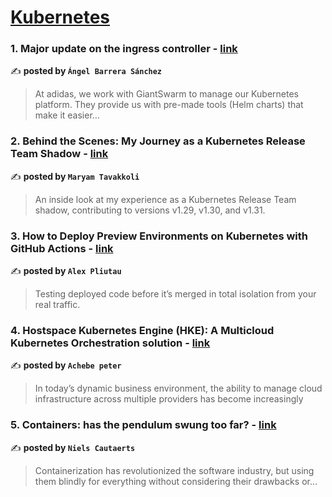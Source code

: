 
<h1><a href=https://medium.com/tag/kubernetes/recommended target="_blank" rel="noopener noreferrer">Kubernetes</a></h1>
<h3>1. Major update on the ingress controller - <a href="https://medium.com/adidoescode/major-update-on-the-ingress-controller-84cbf448e89c" target="_blank" rel="noopener noreferrer">link</a></h3>

✍️ **posted by `Ángel Barrera Sánchez`**

<blockquote>At adidas, we work with GiantSwarm to manage our Kubernetes platform. They provide us with pre-made tools (Helm charts) that make it easier…</blockquote>

<h3>2. Behind the Scenes: My Journey as a Kubernetes Release Team Shadow - <a href="https://medium.com/code-like-a-girl/behind-the-scenes-my-journey-as-a-kubernetes-release-team-shadow-630be70effb0" target="_blank" rel="noopener noreferrer">link</a></h3>

✍️ **posted by `Maryam Tavakkoli`**

<blockquote>An inside look at my experience as a Kubernetes Release Team shadow, contributing to versions v1.29, v1.30, and v1.31.</blockquote>

<h3>3. How to Deploy Preview Environments on Kubernetes with GitHub Actions - <a href="https://medium.com/itnext/how-to-deploy-preview-environments-on-kubernetes-with-github-actions-36c13f5069c1" target="_blank" rel="noopener noreferrer">link</a></h3>

✍️ **posted by `Alex Pliutau`**

<blockquote>Testing deployed code before it’s merged in total isolation from your real traffic.</blockquote>

<h3>4. Hostspace Kubernetes Engine (HKE): A Multicloud Kubernetes Orchestration solution - <a href="https://medium.com/hostspaceng/hostspace-kubernetes-engine-hke-a-multicloud-kubernetes-orchestration-solution-072908ab7411" target="_blank" rel="noopener noreferrer">link</a></h3>

✍️ **posted by `Achebe peter`**

<blockquote>In today’s dynamic business environment, the ability to manage cloud infrastructure across multiple providers has become increasingly</blockquote>

<h3>5. Containers: has the pendulum swung too far? - <a href="https://medium.com/itnext/containers-has-the-pendulum-swung-too-far-208ad02a6b42" target="_blank" rel="noopener noreferrer">link</a></h3>

✍️ **posted by `Niels Cautaerts`**

<blockquote>Containerization has revolutionized the software industry, but using them blindly for everything without considering their drawbacks or…</blockquote>

